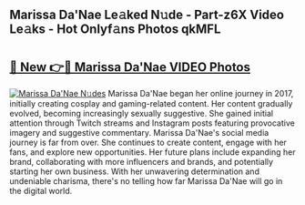 ## Marissa Da'Nae Le𝚊ked N𝚞de - Part-z6X Video Le𝚊ks - Hot Onlyf𝚊ns Photos qkMFL

# <h2><a href="http://ab56504.deff.icu/?id=Marissa+Da%27Nae">🔗 New 👉🔴 Marissa Da'Nae VIDEO Photos</a></h2>

[![Marissa Da'Nae N𝚞des](https://i.imgur.com/rIISA9y.gif)](http://ab56504.deff.icu/?id=Marissa+Da%27Nae)
Marissa Da'Nae began her online journey in 2017, initially creating cosplay and gaming-related content. Her content gradually evolved, becoming increasingly sexually suggestive. She gained initial attention through Twitch streams and Instagram posts featuring provocative imagery and suggestive commentary. Marissa Da'Nae's social media journey is far from over. She continues to create content, engage with her fans, and explore new opportunities. Her future plans include expanding her brand, collaborating with more influencers and brands, and potentially starting her own business. With her unwavering determination and undeniable charisma, there's no telling how far Marissa Da'Nae will go in the digital world.
